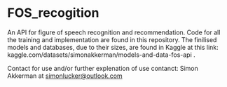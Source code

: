 # FOS_recogition
An API for figure of speech recognition and recommendation.
Code for all the training and implementation are found in this repository.
The finilised models and databases, due to their sizes, are found in Kaggle at this link: kaggle.com/datasets/simonakkerman/models-and-data-fos-api .

Contact for use and/or further explenation of use contanct:
Simon Akkerman at simonlucker@outlook.com



